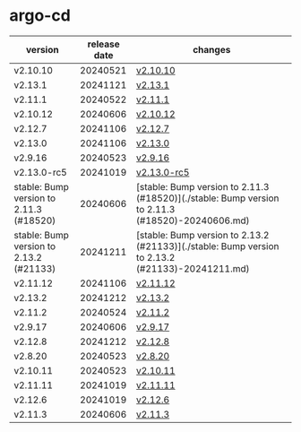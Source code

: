 # argo-cd	


|version|release date|changes|
|---|---|---|
|v2.10.10|20240521|[v2.10.10](./v2.10.10-20240521.md)|
|v2.13.1|20241121|[v2.13.1](./v2.13.1-20241121.md)|
|v2.11.1|20240522|[v2.11.1](./v2.11.1-20240522.md)|
|v2.10.12|20240606|[v2.10.12](./v2.10.12-20240606.md)|
|v2.12.7|20241106|[v2.12.7](./v2.12.7-20241106.md)|
|v2.13.0|20241106|[v2.13.0](./v2.13.0-20241106.md)|
|v2.9.16|20240523|[v2.9.16](./v2.9.16-20240523.md)|
|v2.13.0-rc5|20241019|[v2.13.0-rc5](./v2.13.0-rc5-20241019.md)|
|stable: Bump version to 2.11.3 (#18520)|20240606|[stable: Bump version to 2.11.3 (#18520)](./stable: Bump version to 2.11.3 (#18520)-20240606.md)|
|stable: Bump version to 2.13.2 (#21133)|20241211|[stable: Bump version to 2.13.2 (#21133)](./stable: Bump version to 2.13.2 (#21133)-20241211.md)|
|v2.11.12|20241106|[v2.11.12](./v2.11.12-20241106.md)|
|v2.13.2|20241212|[v2.13.2](./v2.13.2-20241212.md)|
|v2.11.2|20240524|[v2.11.2](./v2.11.2-20240524.md)|
|v2.9.17|20240606|[v2.9.17](./v2.9.17-20240606.md)|
|v2.12.8|20241212|[v2.12.8](./v2.12.8-20241212.md)|
|v2.8.20|20240523|[v2.8.20](./v2.8.20-20240523.md)|
|v2.10.11|20240523|[v2.10.11](./v2.10.11-20240523.md)|
|v2.11.11|20241019|[v2.11.11](./v2.11.11-20241019.md)|
|v2.12.6|20241019|[v2.12.6](./v2.12.6-20241019.md)|
|v2.11.3|20240606|[v2.11.3](./v2.11.3-20240606.md)|
